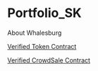 # Portfolio_SK

About Whalesburg

[Verified Token Contract](https://rinkeby.etherscan.io/address/0xfcd7437ae7a255b66059010c79a56efa432cdebf)


[Verified CrowdSale Contract](https://rinkeby.etherscan.io/address/0xbe2baaa1663cb3335b6d6ddd5d72705e3ad835f8)

